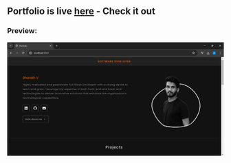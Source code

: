 ## Portfolio is live [here](https://bharath-designer.github.io/Genspark_Tasks/Day40_June_5/Responsive_Portfolio) - Check it out


### Preview:
![](Portfolio_output.png)